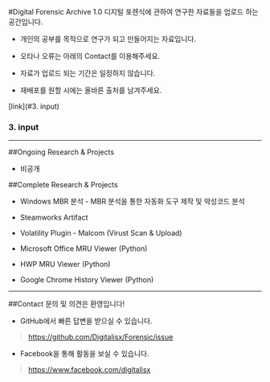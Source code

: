 #Digital Forensic Archive 1.0
디지털 포렌식에 관하여 연구한 자료들을 업로드 하는 공간입니다.
* 개인의 공부를 목적으로 연구가 되고 만들어지는 자료입니다.

* 오타나 오류는 아래의 Contact를 이용해주세요.

* 자료가 업로드 되는 기간은 일정하지 않습니다.

* 재배포를 원할 시에는 올바른 출처를 남겨주세요.

[link](#3. input)

### 3. input

<hr></hr>

##Ongoing Research & Projects
* 비공개

##Complete Research & Projects
* Windows MBR 분석 - MBR 분석을 통한 자동화 도구 제작 및 악성코드 분석

* Steamworks Artifact

* Volatility Plugin - Malcom (Virust Scan & Upload)

* Microsoft Office MRU Viewer (Python)

* HWP MRU Viewer (Python)

* Google Chrome History Viewer (Python)

<hr></hr>

##Contact
문의 및 의견은 환영입니다!
* GitHub에서 빠른 답변을 받으실 수 있습니다.

><https://github.com/Digitalisx/Forensic/issue>

* Facebook을 통해 활동을 보실 수 있습니다.

><https://www.facebook.com/digitalisx>
